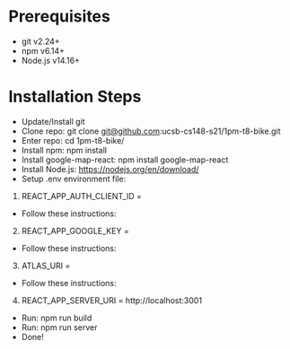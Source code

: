 # Prerequisites
* git v2.24+
* npm v6.14+
* Node.js v14.16+ 

# Installation Steps
* Update/Install git
* Clone repo: git clone git@github.com:ucsb-cs148-s21/1pm-t8-bike.git
* Enter repo: cd 1pm-t8-bike/
* Install npm: npm install
* Install google-map-react: npm install google-map-react
* Install Node.js: https://nodejs.org/en/download/
* Setup .env environment file: 
1. REACT_APP_AUTH_CLIENT_ID = <Google OAuth ID>
  * Follow these instructions:
2. REACT_APP_GOOGLE_KEY = <Google Map Key>
  * Follow these instructions:
3. ATLAS_URI = <MongoDB URI>
  * Follow these instructions:
4. REACT_APP_SERVER_URI = http://localhost:3001
* Run: npm run build
* Run: npm run server
* Done!
